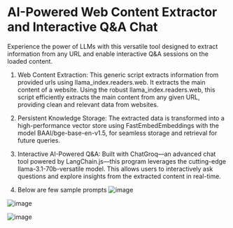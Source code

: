 # AI-Powered Web Content Extractor and Interactive Q&A Chat
Experience the power of LLMs with this versatile tool designed to extract information from any URL and enable interactive Q&A sessions on the loaded content.

1. Web Content Extraction:
This generic script extracts information from provided urls using llama_index.readers.web. It extracts the main content of a website. Using the robust llama_index.readers.web, this script efficiently extracts the main content from any given URL, providing clean and relevant data from websites.

2. Persistent Knowledge Storage:
The extracted data is transformed into a high-performance vector store using FastEmbedEmbeddings with the model BAAI/bge-base-en-v1.5, for seamless storage and retrieval for future queries.

3. Interactive AI-Powered Q&A:
Built with ChatGroq—an advanced chat tool powered by LangChain.js—this program leverages the cutting-edge llama-3.1-70b-versatile model. This allows users to interactively ask questions and explore insights from the extracted content in real-time.


4. Below are few sample prompts
![image](https://github.com/user-attachments/assets/42b6552b-bf46-47e9-b14f-3c3259953417)

![image](https://github.com/user-attachments/assets/4354a935-57f8-4d4c-bdb3-c519d4cada06)

![image](https://github.com/user-attachments/assets/a7a662b6-ee7a-4c97-8982-1500ecc8848a)


